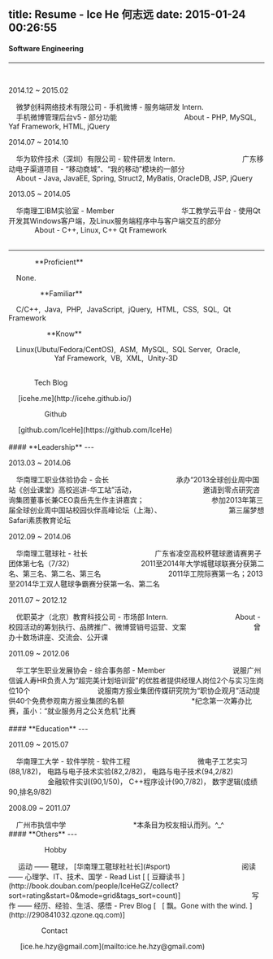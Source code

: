 title: Resume - Ice He 何志远
date: 2015-01-24 00:26:55
---
#### **Software Engineering**
---
<br/><p class="key_pos">2014.12 ~ 2015.02</p>	<p class="val_pos bold"><i class="icon-weibo"></i> 微梦创科网络技术有限公司 - 手机微博 - 服务端研发 Intern.	</p>
	<p class="key_pos fill">-----------------</p>	<p class="val_pos">	手机微博管理后台v5 - 部分功能	</p>
	<p class="key_pos fill">-----------------</p>	<p class="val_pos">	About - PHP, MySQL, Yaf Framework, HTML, jQuery	</p>	<br/>
<p class="key_pos">2014.07 ~ 2014.10</p>	<p class="val_pos bold">	华为软件技术（深圳）有限公司  - 软件研发 Intern.	</p>
	<p class="key_pos fill">-----------------</p>	<p class="val_pos">	广东移动电子渠道项目 - “移动商城”、“我的移动”模块的一部分	</p>	
	<p class="key_pos fill">-----------------</p>	<p class="val_pos">	About - Java, JavaEE, Spring, Struct2, MyBatis, OracleDB, JSP, jQuery	</p>	<br/>
<p class="key_pos">2013.05 ~ 2014.05</p>	<p class="val_pos bold">	华南理工IBM实验室 - Member	</p>
	<p class="key_pos fill">-----------------</p>	<p class="val_pos">	华工教学云平台 - 使用Qt开发其Windows客户端，及Linux服务端程序中与客户端交互的部分</p>
	<p class="key_pos fill">-----------------</p>	<p class="val_pos">	About - C++, Linux, C++ Qt Framework	</p>	<br/><br/><hr/>
<p class="key_pos"><span class="fill">--------</span>**Proficient**</p>	<p class="val_pos">None.</p>	<br/>
<p class="key_pos"><span class="fill">---------.</span>**Familiar**</p>	<p class="val_pos">C/C++,&nbsp; Java,&nbsp; PHP,&nbsp; JavaScript,&nbsp; jQuery,&nbsp; HTML,&nbsp; CSS,&nbsp; SQL,&nbsp; Qt Framework </p>	<br/>
<p class="key_pos"><span class="fill">-----------.</span>**Know**</p>	<p class="val_pos">Linux(Ubutu/Fedora/CentOS),&nbsp; ASM,&nbsp; MySQL,&nbsp; SQL Server,&nbsp; Oracle,	</p>
	<p class="key_pos fill">-----------------</p>	<p class="val_pos">Yaf Framework,&nbsp; VB,&nbsp; XML,&nbsp; Unity-3D </p>	<br/><br/>
<p class="key_pos"><span class="fill">--------</span>Tech Blog</p>	<p class="val_pos">	<i class="fa fa-cube"> &nbsp;</i>[icehe.me](http://icehe.github.io/) 	</p>	<br/>
<p class="key_pos"><span class="fill">-----------</span>Github</p>	<p class="val_pos icon-github">	&nbsp;[github.com/IceHe](https://github.com/IceHe)	</p>	<br/><br/>
#### **Leadership**
---
<br/><p class="key_pos">2013.03 ~ 2014.06</p><p class="val_pos bold">	华南理工职业体验协会 - 会长	</p>
	<p class="key_pos fill">-----------------</p>	<p class="val_pos">	承办“2013全球创业周中国站《创业课堂》高校巡讲-华工站”活动，</p>
	<p class="key_pos fill">-----------------</p>	<p class="val_pos">	邀请到零点研究咨询集团董事长兼CEO袁岳先生作主讲嘉宾；</p>
	<p class="key_pos fill">-----------------</p>	<p class="val_pos">	参加2013年第三届全球创业周中国站校园伙伴高峰论坛（上海）、</p>
	<p class="key_pos fill">-----------------</p>	<p class="val_pos">	第三届梦想Safari素质教育论坛</p>	<br/>
<p class="key_pos">2012.09 ~ 2014.06</p><p class="val_pos bold" id="sport">	华南理工毽球社 - 社长	</p>
	<p class="key_pos fill">-----------------</p>	<p class="val_pos">	广东省凌空高校杯毽球邀请赛男子团体第七名（7/32）</p>
	<p class="key_pos fill">-----------------</p>	<p class="val_pos">	2011至2014年大学城毽球联赛分获第二名、第三名、第二名、第三名</p>	
	<p class="key_pos fill">-----------------</p>	<p class="val_pos">	2011华工院际赛第一名；2013至2014华工双人毽球争霸赛分获第一名、第二名</p>	<br/>
<p class="key_pos">2011.07 ~ 2012.12</p><p class="val_pos bold">	优职英才（北京）教育科技公司 - 市场部 Intern.	</p>
	<p class="key_pos fill">-----------------</p>	<p class="val_pos">	About - 校园活动的筹划执行、品牌推广、微博营销号运营、文案	</p>
	<p class="key_pos fill">-----------------</p>	<p class="val_pos">	曾办十数场讲座、交流会、公开课	</p>	<br/>
<p class="key_pos">2011.09 ~ 2012.06</p><p class="val_pos bold">	华工学生职业发展协会 - 综合事务部 - Member	</p>
	<p class="key_pos fill">-----------------</p>	<p class="val_pos">	说服广州信诚人寿HR负责人为“超完美计划培训营”的优胜者提供经理人岗位2个与实习生岗位10个	</p>
	<p class="key_pos fill">-----------------</p>	<p class="val_pos">	说服南方报业集团传媒研究院为“职协企观月”活动提供40个免费参观南方报业集团的名额</p>
	<p class="key_pos fill">-----------------</p>	<p class="val_pos">	*纪念第一次筹办比赛，虽小：“就业服务月之公关危机”比赛	</p>	<br/><br/>
#### **Education**
---
<br/><p class="key_pos">2011.09 ~ 2015.07</p>	<p class="val_pos bold">	华南理工大学 - 软件学院 - 软件工程	</p>
	<p class="key_pos fill">-----------------</p>	<p class="val_pos">	微电子工艺实习(88,1/82)，	电路与电子技术实验(82,2/82)，	电路与电子技术(94,2/82)	</p>
	<p class="key_pos fill">-----------------</p>	<p class="val_pos">	金融软件实训(90,1/50)，	C++程序设计(90,7/82)，	数字逻辑(成绩90,排名9/82)	</p>	<br/>
<p class="key_pos">2008.09 ~ 2011.07</p>	<p class="val_pos bold">	广州市执信中学	</p>
	<p class="key_pos fill">-----------------</p>	<p class="val_pos">	*本条目为校友相认而列。^_^	</p>	<br/>
	<span style="display:none;"><p class="fill hidden">-----------------</p>	<p class="hidden">	2008-2010年三好学生称号(20%)，2011届优秀毕业生称号(20%)	</p></span>
#### **Others**
---
<br/><p class="key_pos"><span class="fill">-----------</span>Hobby</p>	<p class="val_pos">	<i class="fa fa-bicycle">&nbsp;</i>运动 —— 毽球， [华南理工毽球社社长](#sport)	</p>
	<p class="key_pos fill">-----------------</p>	<p class="val_pos">	<i class="fa fa-book">&nbsp; </i>	阅读 —— 心理学、IT、技术、国学 - Read List [&nbsp;<span class="icon-douban"></span>[ 豆瓣读书 ](http://book.douban.com/people/IceHeGZ/collect?sort=rating&start=0&mode=grid&tags_sort=count)]	</p>
	<p class="key_pos fill">-----------------</p>	<p class="val_pos">	<i class="fa fa-pencil-square-o">&nbsp; </i>	写作 —— 经历、经验、生活、感悟 - Prev Blog [ <i class="fa fa-qq">&nbsp; </i>[ 飘。Gone with the wind. ](http://290841032.qzone.qq.com)]	</p>	<br/>
<p class="key_pos"><span class="fill">----------</span>Contact</p>	<p class="val_pos">	<i class="fa fa-envelope">&nbsp;</i>	[ice.he.hzy@gmail.com](mailto:ice.he.hzy@gmail.com)	</p>
<br/>
<style type="text/css">	article .article-content p.key_pos{text-align: left; margin-left: 2%; display: inline;}	.val_pos{margin-left: 3%; display: inline;}	span.fill, p.fill{color: transparent; display: inline;};	</style>
<script type="text/javascript">
	function isPC(){
		var userAgentInfo = navigator.userAgent;
		var Agents = new Array("Android", "iPhone", "SymbianOS", "Windows Phone", "iPad", "iPod");
		var flag = true;
		for (var v = 0; v < Agents.length; v++){
			if (userAgentInfo.indexOf(Agents[v]) > 0){
				flag = false; break; //return Agents[v];
			}  
		}  
		return flag;
		//return 'PC';
	}
	if(!isPC()){
		window.location = "/resume/for_mobile.html";
	}
</script>